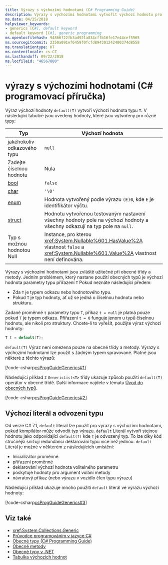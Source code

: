 ```yaml
---
title: Výrazy s výchozími hodnotami (C# Programming Guide)
description: Výrazy s výchozími hodnotami vytvořit výchozí hodnotu pro libovolný typ odkazu nebo typ hodnoty
ms.date: 04/25/2018
helpviewer_keywords:
- generics [C#], default keyword
- default keyword [C#], generic programming
ms.openlocfilehash: 94866f22fb3ad921a834cffb16fe17e44cef5965
ms.sourcegitcommit: 2350a091ef6459f0fcfd894301242400374d8558
ms.translationtype: HT
ms.contentlocale: cs-CZ
ms.lasthandoff: 09/22/2018
ms.locfileid: "46567800"
---
```

# <a name="default-value-expressions-c-programming-guide"></a>výrazy s výchozími hodnotami (C# programovací příručka)

Výraz výchozí hodnoty `default(T)` vytvoří výchozí hodnota typu `T`. V následující tabulce jsou uvedeny hodnoty, které jsou vytvořeny pro různé typy:

|Typ|Výchozí hodnota|
|---------|---------|
|jakéhokoliv odkazového typu|`null`|
|Zadejte číselnou hodnotu|Nula|
|[bool](../../language-reference/keywords/bool.md)|`false`|
|[char](../../language-reference/keywords/char.md)|`'\0'`|
|[enum](../../language-reference/keywords/enum.md)|Hodnota vytvořený podle výrazu `(E)0`, kde `E` je identifikátor výčtu.|
|[struct](../../language-reference/keywords/struct.md)|Hodnotu vytvořenou testovaným nastavení všechny hodnoty pole na výchozí hodnoty a všechny odkazují na typ pole na `null`.|
|Typ s možnou hodnotou Null|Instance, pro kterou <xref:System.Nullable%601.HasValue%2A> vlastnost `false` a <xref:System.Nullable%601.Value%2A> vlastnost není definována.|

Výrazy s výchozími hodnotami jsou zvláště užitečné při obecné třídy a metody. Jedním problémem, který nastane použití obecných typů je výchozí hodnota parametry typu přiřazení `T` Pokud neznáte následující předem:

- Zda `T` je typem odkazu nebo hodnotového typu.
- Pokud `T` je typ hodnoty, ať už se jedná o číselnou hodnotu nebo strukturu.

 Zadané proměnné `t` parametry typu `T`, příkaz `t = null` je platná pouze pokud `T` je typem odkazu. Přiřazení `t = 0` funguje jenom u typů číselnou hodnotu, ale nikoli pro struktury. Chcete-li to vyřešit, použijte výraz výchozí hodnoty:

```csharp
T t = default(T);
```

`default(T)` Výraz není omezena pouze na obecné třídy a metody. Výrazy s výchozími hodnotami lze použít s žádným typem spravované. Platné jsou některé z těchto výrazů:

 [!code-csharp[csProgGuideGenerics#1](../../../../samples/snippets/csharp/programming-guide/statements-expressions-operators/default-value-expressions.cs)]

 Následující příklad z `GenericList<T>` třídy ukazuje způsob použití `default(T)` operátor v obecné třídě. Další informace najdete v tématu [Úvod do obecných typů](../generics/introduction-to-generics.md).

 [!code-csharp[csProgGuideGenerics#2](../../../../samples/snippets/csharp/VS_Snippets_VBCSharp/csProgGuideGenerics/CS/Generics.cs#Snippet41)]

## <a name="default-literal-and-type-inference"></a>Výchozí literál a odvození typu

Od verze C# 7.1, `default` literal lze použít pro výrazy s výchozími hodnotami, pokud kompilátor může odvodit typ výrazu. `default` Literál vytvoří stejnou hodnotu jako odpovídající `default(T)` kde `T` je odvozený typ. To lze díky kód stručnější snižují redundanci deklarování typu více než jednou. `default` Literál je možné v některém z následujících umístění:

- Inicializátor proměnné.
- přiřazení proměnné
- deklarování výchozí hodnota volitelného parametru
- poskytuje hodnoty pro argument volání metody
- návratový příkaz (nebo výrazu v vozidlo člen typu výrazu)

Následující příklad ukazuje mnoho použití `default` literál ve výrazu výchozí hodnoty:

[!code-csharp[csProgGuideGenerics#3](../../../../samples/snippets/csharp/programming-guide/statements-expressions-operators/default-literal.cs)]

## <a name="see-also"></a>Viz také

- <xref:System.Collections.Generic>  
- [Průvodce programováním v jazyce C#](../index.md)  
- [Obecné typy (C# Programming Guide)](../generics/index.md)  
- [Obecné metody](../generics/generic-methods.md)  
- [Obecné typy v .NET](~/docs/standard/generics/index.md)  
- [Tabulka výchozích hodnot](../../language-reference/keywords/default-values-table.md)
